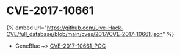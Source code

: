 # CVE-2017-10661
{% embed url="https://github.com/Live-Hack-CVE/full_database/blob/main/cves/2017/CVE-2017-10661.json" %}

* GeneBlue ~> [CVE-2017-10661_POC](https://www.alice-snow.ru/2017/database/cve-2017-10661/cve-2017-10661_poc-geneblue)